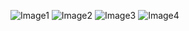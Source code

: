 ![Image1](https://drive.google.com/uc?export=view&id=1kCnPrYRD7XeO9XdewHnAqWvrpDOGVbg1)
![Image2](https://drive.google.com/uc?export=view&id=MyG42HqTBvpxGRf3gxAUF)
![Image3](https://drive.google.com/uc?export=view&id=1H69kiuC2dISsPUkhVhIlGc4ahijAwdx2)
![Image4](https://drive.google.com/uc?export=view&id=1GHrJiB7vL5FEXDhgjihKUbOm1vDim_QY)

